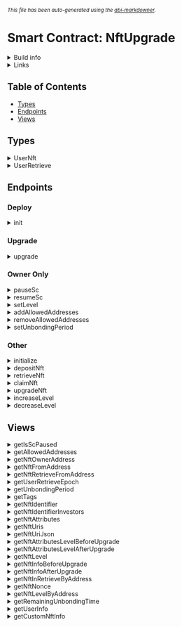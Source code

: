 <sub>*This file has been auto-generated using the [abi-markdowner](https://github.com/0xk0stas/abi-markdowner).*</sub>

# Smart Contract: NftUpgrade

<details>
<summary>Build info</summary>

- **Rustc Version**: 1.86.0
- **Commit Hash**: 05f9846f893b09a1be1fc8560e33fc3c815cfecb
- **Commit Date**: 2025-03-31
- **Channel**: Stable

- **Framework**: multiversx-sc
- **Version**: 0.58.0
</details>

<details>
<summary>Links</summary>

- **Mainnet Deployments**:
  - **[SC](https://explorer.elrond.com/address/erd1qqqqqqqqqqqqqpgqdtpdu6m78t2umrgay3s37np3ntw2zzkamp3snnl370)**: erd1qqqqqqqqqqqqqpgqdtpdu6m78t2umrgay3s37np3ntw2zzkamp3snnl370
- **Devnet Deployments**:
  - **[SC](https://devnet-explorer.elrond.com/address/erd1qqqqqqqqqqqqqpgqwarwdrnq5gnf7jnjcth5l73s0h6p7adeyqdsc8mjle)**: erd1qqqqqqqqqqqqqpgqwarwdrnq5gnf7jnjcth5l73s0h6p7adeyqdsc8mjle
</details>

## Table of Contents

- [Types](#types)
- [Endpoints](#endpoints)
- [Views](#views)

## Types

<details>
<summary>UserNft</summary>

#### Struct Fields:
| Name | Type |
| - | - |
| identifier | TokenIdentifier |
| nonce | u64 |

</details>

<details>
<summary>UserRetrieve</summary>

#### Struct Fields:
| Name | Type |
| - | - |
| counter | u64 |
| unlocking | bool |

</details>

## Endpoints

### Deploy

<details>
<summary>init</summary>


</details>

### Upgrade

<details>
<summary>upgrade</summary>


</details>

### Owner Only

<details>
<summary>pauseSc</summary>


</details>

<details>
<summary>resumeSc</summary>


</details>

<details>
<summary>setLevel</summary>

#### Inputs:
| Name | Type |
| - | - |
| address | Address |
| new_level | u64 |


</details>

<details>
<summary>addAllowedAddresses</summary>

#### Inputs:
| Name | Type | MultiValue |
| - | - | - |
| addresses | Address | ✔ |


</details>

<details>
<summary>removeAllowedAddresses</summary>

#### Inputs:
| Name | Type | MultiValue |
| - | - | - |
| addresses | Address | ✔ |


</details>

<details>
<summary>setUnbondingPeriod</summary>

#### Inputs:
| Name | Type |
| - | - |
| period | u64 |


</details>

### Other

<details>
<summary>initialize</summary>

Initialize a Test NFT with level 1 in attributes, plus some more info to match current EMR NFTs.

This will make an NFT similar to the current EMR NFTs.
#### Note: This endpoint is payable by any token.


</details>

<details>
<summary>depositNft</summary>

#### Note: This endpoint is payable by any token.


</details>

<details>
<summary>retrieveNft</summary>


</details>

<details>
<summary>claimNft</summary>


</details>

<details>
<summary>upgradeNft</summary>

Upgrade an NFT to the same level but with more data in attributes.
#### Note: This endpoint is payable by any token.


</details>

<details>
<summary>increaseLevel</summary>

#### Note: This endpoint is payable by any token.

#### Inputs:
| Name | Type |
| - | - |
| user | Address |


</details>

<details>
<summary>decreaseLevel</summary>

#### Note: This endpoint is payable by any token.

#### Inputs:
| Name | Type |
| - | - |
| user | Address |


</details>

## Views

<details>
<summary>getIsScPaused</summary>

#### Outputs:
| Type |
| - |
| bool |


</details>

<details>
<summary>getAllowedAddresses</summary>

#### Outputs:
| Type | MultiValue |
| - | - |
| Address | ✔ |


</details>

<details>
<summary>getNftOwnerAddress</summary>

#### Inputs:
| Name | Type |
| - | - |
| nft_token | TokenIdentifier |
| nft_nonce | u64 |

#### Outputs:
| Type |
| - |
| Address |


</details>

<details>
<summary>getNftFromAddress</summary>

#### Inputs:
| Name | Type |
| - | - |
| user | Address |

#### Outputs:
| Type |
| - |
| UserNft |


</details>

<details>
<summary>getNftRetrieveFromAddress</summary>

#### Inputs:
| Name | Type |
| - | - |
| user | Address |

#### Outputs:
| Type |
| - |
| UserNft |


</details>

<details>
<summary>getUserRetrieveEpoch</summary>

#### Inputs:
| Name | Type |
| - | - |
| user | Address |

#### Outputs:
| Type |
| - |
| u64 |


</details>

<details>
<summary>getUnbondingPeriod</summary>

#### Outputs:
| Type |
| - |
| u64 |


</details>

<details>
<summary>getTags</summary>

#### Outputs:
| Type |
| - |
| bytes |


</details>

<details>
<summary>getNftIdentifier</summary>

#### Outputs:
| Type |
| - |
| TokenIdentifier |


</details>

<details>
<summary>getNftIdentifierInvestors</summary>

#### Outputs:
| Type |
| - |
| TokenIdentifier |


</details>

<details>
<summary>getNftAttributes</summary>

#### Inputs:
| Name | Type |
| - | - |
| token_identifier | TokenIdentifier |
| token_nonce | u64 |

#### Outputs:
| Type |
| - |
| bytes |


</details>

<details>
<summary>getNftUris</summary>

#### Inputs:
| Name | Type |
| - | - |
| token_identifier | TokenIdentifier |
| token_nonce | u64 |

#### Outputs:
| Type | List |
| - | - |
| bytes | ✔ |


</details>

<details>
<summary>getNftUriJson</summary>

#### Inputs:
| Name | Type |
| - | - |
| token_identifier | TokenIdentifier |
| token_nonce | u64 |

#### Outputs:
| Type |
| - |
| bytes |


</details>

<details>
<summary>getNftAttributesLevelBeforeUpgrade</summary>

#### Inputs:
| Name | Type |
| - | - |
| token_identifier | TokenIdentifier |
| token_nonce | u64 |

#### Outputs:
| Type |
| - |
| bytes |


</details>

<details>
<summary>getNftAttributesLevelAfterUpgrade</summary>

#### Inputs:
| Name | Type |
| - | - |
| token_identifier | TokenIdentifier |
| token_nonce | u64 |

#### Outputs:
| Type |
| - |
| bytes |


</details>

<details>
<summary>getNftLevel</summary>

#### Inputs:
| Name | Type |
| - | - |
| token_identifier | TokenIdentifier |
| token_nonce | u64 |

#### Outputs:
| Type |
| - |
| bytes |


</details>

<details>
<summary>getNftInfoBeforeUpgrade</summary>

#### Inputs:
| Name | Type |
| - | - |
| user | Address |

#### Outputs:
| Type |
| - |
| TokenIdentifier |
| u64 |
| u64 |


</details>

<details>
<summary>getNftInfoAfterUpgrade</summary>

#### Inputs:
| Name | Type |
| - | - |
| user | Address |

#### Outputs:
| Type |
| - |
| TokenIdentifier |
| u64 |
| u64 |


</details>

<details>
<summary>getNftInRetrieveByAddress</summary>

#### Inputs:
| Name | Type |
| - | - |
| user | Address |

#### Outputs:
| Type |
| - |
| TokenIdentifier |
| u64 |
| u64 |


</details>

<details>
<summary>getNftNonce</summary>

#### Inputs:
| Name | Type |
| - | - |
| user | Address |

#### Outputs:
| Type |
| - |
| u64 |


</details>

<details>
<summary>getNftLevelByAddress</summary>

#### Inputs:
| Name | Type |
| - | - |
| user | Address |

#### Outputs:
| Type |
| - |
| u64 |


</details>

<details>
<summary>getRemainingUnbondingTime</summary>

Boolean is a number -> 01 True , {empty}/"" False
#### Inputs:
| Name | Type |
| - | - |
| user | Address |

#### Outputs:
| Type |
| - |
| UserRetrieve |


</details>

<details>
<summary>getUserInfo</summary>

Returns:

- User Active NFT (Identifier, Nonce , Level)

- User in Retrieve NFT (Identifier, Nonce, Level)

- Unbounding Time

- Can Claim
#### Inputs:
| Name | Type |
| - | - |
| user | Address |

#### Outputs:
| Type |
| - |
| TokenIdentifier |
| u64 |
| u64 |
| TokenIdentifier |
| u64 |
| u64 |
| u64 |
| bool |


</details>

<details>
<summary>getCustomNftInfo</summary>

Returns:

- User Address

- Is in Retrieve

- Unbounding Time



Takes as input the token identifier and nonce of the NFT.
#### Inputs:
| Name | Type |
| - | - |
| token_identifier | TokenIdentifier |
| token_nonce | u64 |

#### Outputs:
| Type |
| - |
| Address |
| bool |
| u64 |


</details>

